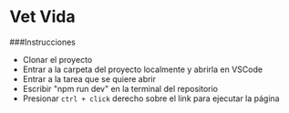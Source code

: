 # Vet Vida

###Instrucciones

- Clonar el proyecto
- Entrar a la carpeta del proyecto localmente y abrirla en VSCode
- Entrar a la tarea que se quiere abrir
- Escribir "npm run dev" en la terminal del repositorio
- Presionar `ctrl + click` derecho sobre el link para ejecutar la página
